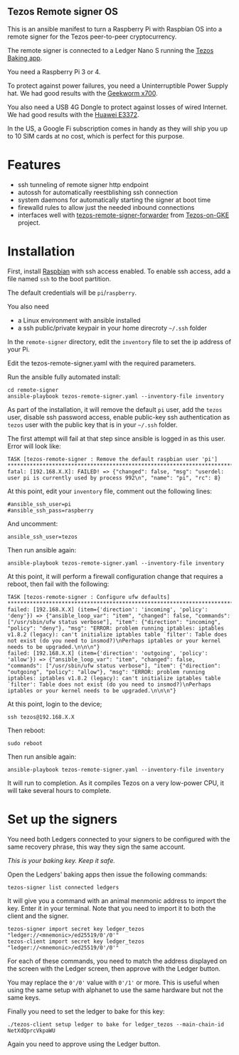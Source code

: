 Tezos Remote signer OS
----------------------

This is an ansible manifest to turn a Raspberry Pi with Raspbian OS into a remote signer for the Tezos peer-to-peer cryptocurrency.

The remote signer is connected to a Ledger Nano S running the [Tezos Baking app](https://github.com/obsidiansystems/ledger-app-tezos).

You need a Raspberry Pi 3 or 4.

To protect against power failures, you need a Uninterruptible Power Supply hat. We had good results with the [Geekworm x700](https://geekworm.com/products/rapberry-pi-ups-hat-safe-shutdown-shield-x700-power-management-board).

You also need a USB 4G Dongle to protect against losses of wired Internet. We had good results with the [Huawei E3372](https://www.amazon.com/Huawei-E3372h-153-Unlocked-Europe-Middle/dp/B01N6P3HI2).

In the US, a Google Fi subscription comes in handy as they will ship you up to 10 SIM cards at no cost, which is perfect for this purpose.

Features
========

* ssh tunneling of remote signer http endpoint
* autossh for automatically reestblishing ssh connection
* system daemons for automatically starting the signer at boot time
* firewalld rules to allow just the needed inbound connections
* interfaces well with [tezos-remote-signer-forwarder](https://github.com/midl-dev/tezos-on-gke/tree/master/docker/tezos-remote-signer-forwarder) from [Tezos-on-GKE](https://github.com/midl-dev/tezos-on-gke/tree/master/docker/tezos-remote-signer-forwarder) project.

Installation
============

First, install [Raspbian](https://www.raspberrypi.org/downloads/raspbian/) with ssh access enabled. To enable ssh access, add a file named `ssh` to the boot partition.

The default credentials will be `pi`/`raspberry`.

You also need

* a Linux environment with ansible installed
* a ssh public/private keypair in your home direcroty `~/.ssh` folder

In the `remote-signer` directory, edit the `inventory` file to set the ip address of your Pi.

Edit the tezos-remote-signer.yaml with the required parameters.

Run the ansible fully automated install:

```
cd remote-signer
ansible-playbook tezos-remote-signer.yaml --inventory-file inventory
```

As part of the installation, it will remove the default `pi` user, add the `tezos` user, disable ssh password access, enable public-key ssh authentication as `tezos` user with the public key that is in your `~/.ssh` folder.

The first attempt will fail at that step since ansible is logged in as this user. Error will look like:

```
TASK [tezos-remote-signer : Remove the default raspbian user 'pi'] ***********************************************************************************************************************************************************************************************************************************************************
fatal: [192.168.X.X]: FAILED! => {"changed": false, "msg": "userdel: user pi is currently used by process 992\n", "name": "pi", "rc": 8}
```

At this point, edit your `inventory` file, comment out the following lines:

```
#ansible_ssh_user=pi
#ansible_ssh_pass=raspberry
```

And uncomment:

```
ansible_ssh_user=tezos
```

Then run ansible again:

```
ansible-playbook tezos-remote-signer.yaml --inventory-file inventory
```

At this point, it will perform a firewall configuration change that requires a reboot, then fail with the following:

```
TASK [tezos-remote-signer : Configure ufw defaults] **************************************************************************************************************************************************************************************************************************************************************************
failed: [192.168.X.X] (item={'direction': 'incoming', 'policy': 'deny'}) => {"ansible_loop_var": "item", "changed": false, "commands": ["/usr/sbin/ufw status verbose"], "item": {"direction": "incoming", "policy": "deny"}, "msg": "ERROR: problem running iptables: iptables v1.8.2 (legacy): can't initialize iptables table `filter': Table does not exist (do you need to insmod?)\nPerhaps iptables or your kernel needs to be upgraded.\n\n\n"}
failed: [192.168.X.X] (item={'direction': 'outgoing', 'policy': 'allow'}) => {"ansible_loop_var": "item", "changed": false, "commands": ["/usr/sbin/ufw status verbose"], "item": {"direction": "outgoing", "policy": "allow"}, "msg": "ERROR: problem running iptables: iptables v1.8.2 (legacy): can't initialize iptables table `filter': Table does not exist (do you need to insmod?)\nPerhaps iptables or your kernel needs to be upgraded.\n\n\n"}
```

At this point, login to the device;

```
ssh tezos@192.168.X.X
```

Then reboot:

```
sudo reboot
```

Then run ansible again:

```
ansible-playbook tezos-remote-signer.yaml --inventory-file inventory
```

It will run to completion. As it compiles Tezos on a very low-power CPU, it will take several hours to complete.

Set up the signers
==================

You need both Ledgers connected to your signers to be configured with the same recovery phrase, this way they sign the same account.

*This is your baking key. Keep it safe.*

Open the Ledgers' baking apps then issue the following commands:

```
tezos-signer list connected ledgers
```

It will give you a command with an animal menmonic address to import the key. Enter it in your terminal. Note that you need to import it to both the client and the signer.

```
tezos-signer import secret key ledger_tezos "ledger://<mnemonic>/ed25519/0'/0'" 
tezos-client import secret key ledger_tezos "ledger://<mnemonic>/ed25519/0'/0'" 
```

For each of these commands, you need to match the address displayed on the screen with the Ledger screen, then approve with the Ledger button.

You may replace the `0'/0'` value with `0'/1'` or more. This is useful when using the same setup with alphanet to use the same hardware but not the same keys.

Finally you need to set the ledger to bake for this key:

```
./tezos-client setup ledger to bake for ledger_tezos --main-chain-id NetXdQprcVkpaWU
```

Again you need to approve using the Ledger button.
